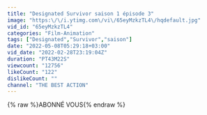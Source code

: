 ```yaml
---
title: "Designated Survivor saison 1 épisode 3"
image: "https:\/\/i.ytimg.com\/vi\/65eyMzkzTL4\/hqdefault.jpg"
vid_id: "65eyMzkzTL4"
categories: "Film-Animation"
tags: ["Designated","Survivor","saison"]
date: "2022-05-08T05:29:18+03:00"
vid_date: "2022-02-28T23:19:04Z"
duration: "PT43M22S"
viewcount: "12756"
likeCount: "122"
dislikeCount: ""
channel: "THE BEST ACTION"
---
```

{% raw %}ABONNÉ VOUS{% endraw %}
